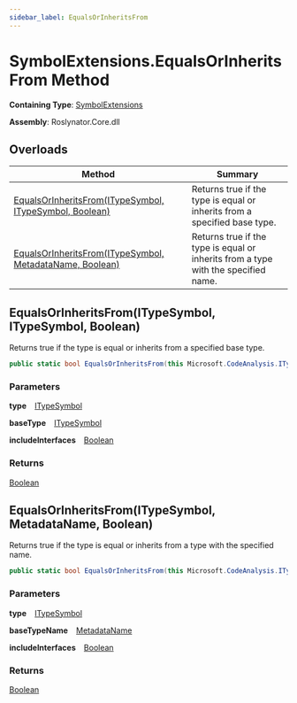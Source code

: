 ```yaml
---
sidebar_label: EqualsOrInheritsFrom
---
```


# SymbolExtensions\.EqualsOrInheritsFrom Method

**Containing Type**: [SymbolExtensions](../index.md)

**Assembly**: Roslynator\.Core\.dll

## Overloads

| Method | Summary |
| ------ | ------- |
| [EqualsOrInheritsFrom(ITypeSymbol, ITypeSymbol, Boolean)](#3013860381) | Returns true if the type is equal or inherits from a specified base type\. |
| [EqualsOrInheritsFrom(ITypeSymbol, MetadataName, Boolean)](#1803936331) | Returns true if the type is equal or inherits from a type with the specified name\. |

<a id="3013860381"></a>

## EqualsOrInheritsFrom\(ITypeSymbol, ITypeSymbol, Boolean\) 

  
Returns true if the type is equal or inherits from a specified base type\.

```csharp
public static bool EqualsOrInheritsFrom(this Microsoft.CodeAnalysis.ITypeSymbol type, Microsoft.CodeAnalysis.ITypeSymbol baseType, bool includeInterfaces = false)
```

### Parameters

**type** &ensp; [ITypeSymbol](https://docs.microsoft.com/en-us/dotnet/api/microsoft.codeanalysis.itypesymbol)

**baseType** &ensp; [ITypeSymbol](https://docs.microsoft.com/en-us/dotnet/api/microsoft.codeanalysis.itypesymbol)

**includeInterfaces** &ensp; [Boolean](https://docs.microsoft.com/en-us/dotnet/api/system.boolean)

### Returns

[Boolean](https://docs.microsoft.com/en-us/dotnet/api/system.boolean)

<a id="1803936331"></a>

## EqualsOrInheritsFrom\(ITypeSymbol, MetadataName, Boolean\) 

  
Returns true if the type is equal or inherits from a type with the specified name\.

```csharp
public static bool EqualsOrInheritsFrom(this Microsoft.CodeAnalysis.ITypeSymbol type, in Roslynator.MetadataName baseTypeName, bool includeInterfaces = false)
```

### Parameters

**type** &ensp; [ITypeSymbol](https://docs.microsoft.com/en-us/dotnet/api/microsoft.codeanalysis.itypesymbol)

**baseTypeName** &ensp; [MetadataName](../../MetadataName/index.md)

**includeInterfaces** &ensp; [Boolean](https://docs.microsoft.com/en-us/dotnet/api/system.boolean)

### Returns

[Boolean](https://docs.microsoft.com/en-us/dotnet/api/system.boolean)

